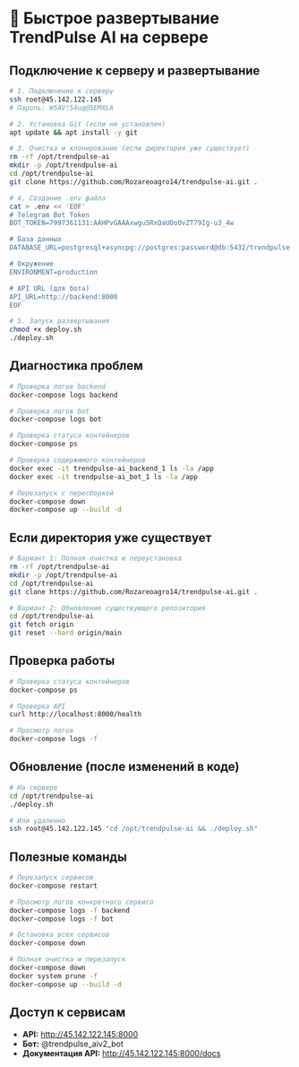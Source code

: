 # 🚀 Быстрое развертывание TrendPulse AI на сервере

## Подключение к серверу и развертывание

```bash
# 1. Подключение к серверу
ssh root@45.142.122.145
# Пароль: W5AV!54uq@5EMXLA

# 2. Установка Git (если не установлен)
apt update && apt install -y git

# 3. Очистка и клонирование (если директория уже существует)
rm -rf /opt/trendpulse-ai
mkdir -p /opt/trendpulse-ai
cd /opt/trendpulse-ai
git clone https://github.com/Rozareoagro14/trendpulse-ai.git .

# 4. Создание .env файла
cat > .env << 'EOF'
# Telegram Bot Token
BOT_TOKEN=7997361131:AAHPvGAAAxwgu5RxQaUOoOvZT79Ig-u3_4w

# База данных
DATABASE_URL=postgresql+asyncpg://postgres:password@db:5432/trendpulse

# Окружение
ENVIRONMENT=production

# API URL (для бота)
API_URL=http://backend:8000
EOF

# 5. Запуск развертывания
chmod +x deploy.sh
./deploy.sh
```

## Диагностика проблем

```bash
# Проверка логов backend
docker-compose logs backend

# Проверка логов bot
docker-compose logs bot

# Проверка статуса контейнеров
docker-compose ps

# Проверка содержимого контейнеров
docker exec -it trendpulse-ai_backend_1 ls -la /app
docker exec -it trendpulse-ai_bot_1 ls -la /app

# Перезапуск с пересборкой
docker-compose down
docker-compose up --build -d
```

## Если директория уже существует

```bash
# Вариант 1: Полная очистка и переустановка
rm -rf /opt/trendpulse-ai
mkdir -p /opt/trendpulse-ai
cd /opt/trendpulse-ai
git clone https://github.com/Rozareoagro14/trendpulse-ai.git .

# Вариант 2: Обновление существующего репозитория
cd /opt/trendpulse-ai
git fetch origin
git reset --hard origin/main
```

## Проверка работы

```bash
# Проверка статуса контейнеров
docker-compose ps

# Проверка API
curl http://localhost:8000/health

# Просмотр логов
docker-compose logs -f
```

## Обновление (после изменений в коде)

```bash
# На сервере
cd /opt/trendpulse-ai
./deploy.sh

# Или удаленно
ssh root@45.142.122.145 "cd /opt/trendpulse-ai && ./deploy.sh"
```

## Полезные команды

```bash
# Перезапуск сервисов
docker-compose restart

# Просмотр логов конкретного сервиса
docker-compose logs -f backend
docker-compose logs -f bot

# Остановка всех сервисов
docker-compose down

# Полная очистка и перезапуск
docker-compose down
docker system prune -f
docker-compose up --build -d
```

## Доступ к сервисам

- **API:** http://45.142.122.145:8000
- **Бот:** @trendpulse_aiv2_bot
- **Документация API:** http://45.142.122.145:8000/docs 